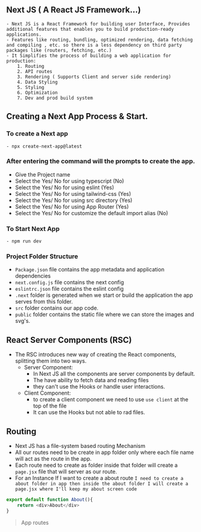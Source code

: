 ## Next JS ( A React JS Framework...)

    - Next JS is a React Framework for building user Interface, Provides additional features that enables you to build production-ready applications.
    - Features like routing, bundling, optimized rendering, data fetching and compiling , etc. so there is a less dependency on third party packages like (routers, fetching, etc.)
    - It Simplifies the process of building a web application for production:
        1. Routing
        2. API routes
        3. Rendering ( Supports Client and server side rendering)
        4. Data Styling
        5. Styling
        6. Optimization
        7. Dev and prod build system

## Creating a Next App Process & Start.

### To create a Next app

    - npx create-next-app@latest

### After entering the command will the prompts to create the app.

- Give the Project name
- Select the Yes/ No for using typescript (No)
- Select the Yes/ No for using eslint (Yes)
- Select the Yes/ No for using tailwind-css (Yes)
- Select the Yes/ No for using src directory (Yes)
- Select the Yes/ No for using App Router (Yes)
- Select the Yes/ No for customize the default import alias (No)

### To Start Next App

    - npm run dev

### Project Folder Structure

- `Package.json` file contains the app metadata and application dependencies
- `next.config.js` file contains the next config
- `eslintrc.json` file contains the eslint config
- `.next` folder is generated when we start or build the application the app serves from this folder.
- `src` folder contains our app code.
- `public` folder contains the static file where we can store the images and svg's.

## React Server Components (RSC)

- The RSC introduces new way of creating the React components, splitting them into two ways.
  - Server Component:
    - In Next JS all the components are server components by default.
    - The have ability to fetch data and reading files
    - they can't use the Hooks or handle user interactions.
  - Client Component:
    - to create a client component we need to use `use client` at the top of the file
    - It can use the Hooks but not able to rad files.

## Routing

- Next JS has a file-system based routing Mechanism
- All our routes need to be create in app folder only where each file name will act as the route in the app.
- Each route need to create as folder inside that folder will create a `page.jsx` file that will server as our route.
- For an Instance If I want to create a about route `I need to create a about folder in app then inside the about folder I will create a page.jsx where I'll keep my about screen code`
```javascript
export default function About(){
    return <div>About</div>
}
```
> App routes

